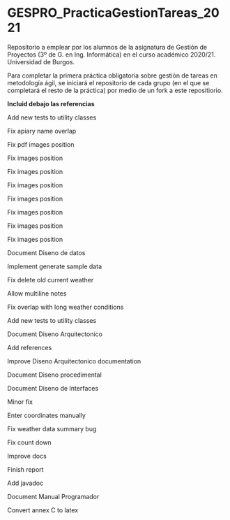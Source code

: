 # GESPRO_PracticaGestionTareas_2021
Repositorio a emplear por los alumnos de la asignatura de Gestión de Proyectos (3º de G. en Ing. Informática) en el curso académico 2020/21. Universidad de Burgos.

Para completar la primera práctica obligatoria sobre gestión de tareas en metodología ágil, se iniciará el repositorio de cada grupo (en el que se completará el resto de la práctica) por medio de un fork a este repositiorio.


**Incluid debajo las referencias**

Add new tests to utility classes

Fix apiary name overlap

Fix pdf images position

Fix images position

Fix images position

Fix images position

Fix images position

Fix images position 

Fix images position

Fix images position

Document Diseno de datos 

Implement generate sample data

Fix delete old current weather 

Allow multiline notes 

Fix overlap with long weather conditions 

Add new tests to utility classes 

Document Diseno Arquitectonico 

Add references 

Improve Diseno Arquitectonico documentation 

Document Diseno procedimental 

Document Diseno de Interfaces 

Minor fix 

Enter coordinates manually 

Fix weather data summary bug

Fix count down

Improve docs

Finish report

Add javadoc

Document Manual Programador

Convert annex C to latex
